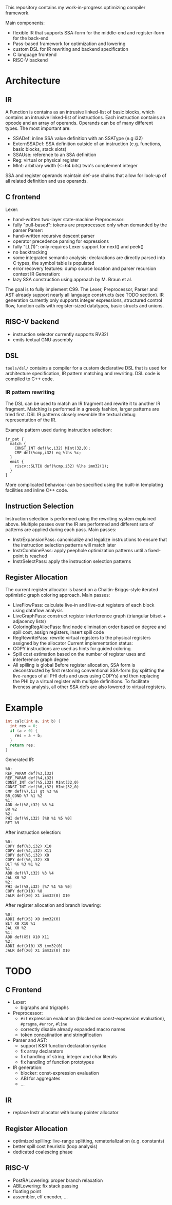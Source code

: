 This repository contains my work-in-progress optimizing compiler framework.

Main components:
- flexible IR that supports SSA-form for the middle-end and register-form for the back-end
- Pass-based framework for optimization and lowering
- custom DSL for IR rewriting and backend specification
- C language frontend
- RISC-V backend
# Architecture
## IR
A Function is contains as an intrusive linked-list of basic blocks, which contains an intrusive linked-list of instructions.
Each instruction contains an opcode and an array of operands.
Operands can be of many different types.
The most important are:
- SSADef: inline SSA value definition with an SSAType (e.g i32)
- ExternSSADef: SSA definition outside of an instruction (e.g. functions, basic blocks, stack slots)
- SSAUse: reference to an SSA definition
- Reg: virtual or physical register
- MInt: arbitrary width (<=64 bits) two's complement integer

SSA and register operands maintain def-use chains that allow for look-up of all related definition and use operands.
## C frontend
Lexer:
- hand-written two-layer state-machine
Preprocessor:
- fully "pull-based": tokens are preprocessed only when demanded by the parser
Parser:
- hand-written recursive descent parser 
- operator precedence parsing for expressions
- fully "LL(1)": only requires Lexer support for next() and peek()
- no backtracking
- some integrated semantic analysis: declarations are directly parsed into C types, the symbol table is populated
- error recovery features: dump source location and parser recursion context
IR Generation:
- lazy SSA construction using approach by M. Braun et al.

The goal is to fully implement C99. The Lexer, Preprocessor, Parser and AST already support nearly all language constructs (see TODO section).
IR generation currently only supports integer expressions, structured control flow, function calls with register-sized datatypes, basic structs and unions.
## RISC-V backend
- instruction selector currently supports RV32I
- emits textual GNU assembly
## DSL
`tools/dsl/` contains a compiler for a custom declarative DSL that is used for architecture specification, IR pattern matching and rewriting.
DSL code is compiled to C++ code.
### IR pattern rewriting
The DSL can be used to match an IR fragment and rewrite it to another IR fragment.
Matching is performed in a greedy fashion, larger patterns are tried first.
DSL IR patterns closely resemble the textual debug representation of the IR.

Example pattern used during instruction selection:
```
ir_pat {
  match {
    CONST_INT def(%c,i32) MInt(32,0);
    CMP def(%cmp,i32) eq %lhs %c;
  }
  emit {
    riscv::SLTIU def(%cmp,i32) %lhs imm32(1);
  }
}
```
More complicated behaviour can be specified using the built-in templating facilities and inline C++ code.
## Instruction Selection
Instruction selection is performed using the rewriting system explained above. Multiple passes over the IR are performed and different sets of patterns are applied during each pass.
Main passes:
- InstrExpansionPass: canonicalize and legalize instructions to ensure that the instruction selection patterns will match later
- InstrCombinePass: apply peephole optimization patterns until a fixed-point is reached
- InstrSelectPass: apply the instruction selection patterns
## Register Allocation
The current register allocator is based on a Chaitin-Briggs-style iterated optimistic graph coloring approach.
Main passes:
- LiveFlowPass: calculate live-in and live-out registers of each block using dataflow analysis
- LiveGraphPass: construct register interference graph (triangular bitset + adjacency lists)
- ColoringRegAllocPass: find node elimination order based on degree and spill cost, assign registers, insert spill code
- RegRewritePass: rewrite virtual registers to the physical registers assigned by the allocator
Current implementation status:
- COPY instructions are used as hints for guided coloring
- Spill cost estimation based on the number of register uses and interference graph degree
- All spilling is global
Before register allocation, SSA form is deconstructed by first restoring conventional SSA-form (by splitting the live-ranges of all PHI defs and uses using COPYs) and then replacing the PHI by a virtual register with multiple definitions.
To facilitate liveness analysis, all other SSA defs are also lowered to virtual registers.
# Example
```c
int calc(int a, int b) {
  int res = 0;
  if (a > 0) {
    res = a + b;
  }
  return res;
}
```

Generated IR:
```
%0:
REF_PARAM def(%3,i32)
REF_PARAM def(%4,i32)
CONST_INT def(%5,i32) MInt(32,0)
CONST_INT def(%6,i32) MInt(32,0)
CMP def(%7,i1) gt %3 %6
BR_COND %7 %1 %2
%1:
ADD def(%8,i32) %3 %4
BR %2
%2:
PHI def(%9,i32) [%8 %1 %5 %0]
RET %9
```

After instruction selection:
```
%0:
COPY def(%3,i32) X10
COPY def(%4,i32) X11
COPY def(%5,i32) X0
COPY def(%6,i32) X0
BLT %6 %3 %1 %2
%1:
ADD def(%7,i32) %3 %4
JAL X0 %2
%2:
PHI def(%8,i32) [%7 %1 %5 %0]
COPY def(X10) %8
JALR def(X0) X1 imm32(0) X10
```

After register allocation and branch lowering:
```
%0:
ADDI def(X5) X0 imm32(0)
BLT X0 X10 %1
JAL X0 %2
%1:
ADD def(X5) X10 X11
%2:
ADDI def(X10) X5 imm32(0)
JALR def(X0) X1 imm32(0) X10
```
# TODO
## C Frontend
- Lexer:
    - bigraphs and trigraphs
- Preprocessor: 
    - `#if` expression evaluation (blocked on const-expression evaluation), `#pragma`, `#error`, `#line`
    - correctly disable already expanded macro names
    - token concatination and stringification
- Parser and AST:
    - support K&R function declaration syntax
    - fix array declarators
    - fix handling of string, integer and char literals
    - fix handling of function prototypes
- IR generation:
    - blocker: const-expression evaluation
    - ABI for aggregates
    - ...
## IR
- replace Instr allocator with bump pointer allocator
## Register Allocation
- optimized spilling: live-range splitting, rematerialization (e.g. constants)
- better spill cost heuristic (loop analysis)
- dedicated coalescing phase
## RISC-V
- PostRALowering: proper branch relaxation
- ABILowering: fix stack passing
- floating point
- assembler, elf encoder, ...
